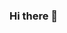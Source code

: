 ### Hi there 👋

<!--
**lulibioe/lulibioe** is a ✨ _special_ ✨ repository because its `README.md` (this file) appears on your GitHub profile.

Here are some ideas to get you started:

- 🔭 I’m currently working on Bioinformatics/COVID-19/Stem Cells/Male Reproduction
- 🌱 I’m currently learning Bioinformaitcs/Computational Biology/Coding/Machine Learning
- 👯 I’m looking to collaborate on projects of computer vision
- 📫 How to reach me: lu_li_ucb@berkeley.edu
- 😄 Pronouns: She/Her
- ⚡ Fun fact: I am a Vlogger/Love cooking/traveling/playing badmiton
-->
